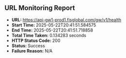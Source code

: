 ## URL Monitoring Report

- **URL:** https://api-gw1-prod1.fisglobal.com/gw/v1/health
- **Start Time:** 2025-05-22T20:41:51.584575
- **End Time:** 2025-05-22T20:41:51.718858
- **Total Time Taken:** 0.134283 seconds
- **HTTP Status Code:** 200
- **Status:** Success
- **Failure Reason:** N/A
